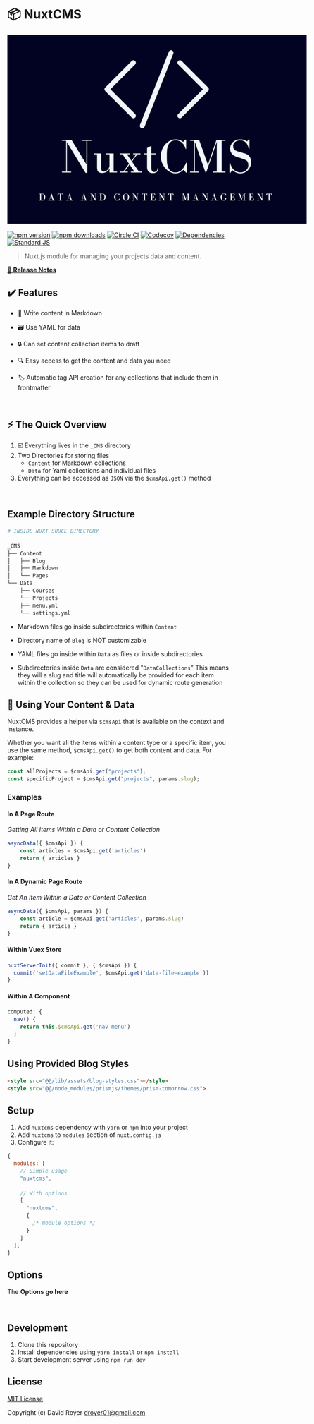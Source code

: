 # :package: NuxtCMS

<div style="width: 680px; margin-left: auto; margin-right: auto;">

  ![NuxtCMS Logo](./nuxtcms-logo-1200.png)
</div>

[![npm version][npm-version-src]][npm-version-href]
[![npm downloads][npm-downloads-src]][npm-downloads-href]
[![Circle CI][circle-ci-src]][circle-ci-href]
[![Codecov][codecov-src]][codecov-href]
[![Dependencies][david-dm-src]][david-dm-href]
[![Standard JS][standard-js-src]][standard-js-href]

> Nuxt.js module for managing your projects data and content.

[📖 **Release Notes**](./CHANGELOG.md)

## :heavy_check_mark: Features

- :memo: Write content in Markdown

- :card_file_box: Use YAML for data

- :lock: Can set content collection items to draft

- :mag: Easy access to get the content and data you need

- :label: Automatic tag API creation for any collections that include them in frontmatter
  <!-- - Easy & Consistent access -->

<br>

## :zap: The Quick Overview

1. :ballot_box_with_check: Everything lives in the `_CMS` directory
2. Two Directories for storing files
   - `Content` for Markdown collections
   - `Data` for Yaml collections and individual files
3. Everything can be accessed as `JSON` via the `$cmsApi.get()` method

<br>

## Example Directory Structure

```sh
# INSIDE NUXT SOUCE DIRECTORY

_CMS
├── Content
│   ├── Blog
│   ├── Markdown
│   └── Pages
└── Data
    ├── Courses
    └── Projects
    ├── menu.yml
    └── settings.yml
```

- Markdown files go inside subdirectories within `Content`

- Directory name of `Blog` is NOT customizable

- YAML files go inside within `Data` as files or inside subdirectories

- Subdirectories inside `Data` are considered "`DataCollections`"
  This means they will a slug and title will automatically be provided for each
  item within the collection so they can be used for dynamic route generation

## :page_facing_up: Using Your Content & Data

NuxtCMS provides a helper via `$cmsApi` that is available on the context and instance.

Whether you want all the items within a content type or a specific item, you use the same method, `$cmsApi.get()` to get both content and data. For example:

```js
const allProjects = $cmsApi.get("projects");
const specificProject = $cmsApi.get("projects", params.slug);
```

### Examples

#### In A Page Route

_Getting All Items Within a Data or Content Collection_

```js
asyncData({ $cmsApi }) {
    const articles = $cmsApi.get('articles')
    return { articles }
}
```

#### In A Dynamic Page Route

*Get An Item Within a Data or Content Collection*

```js
asyncData({ $cmsApi, params }) {
    const article = $cmsApi.get('articles', params.slug)
    return { article }
}
```

#### Within Vuex Store

```js
nuxtServerInit({ commit }, { $cmsApi }) {
  commit('setDataFileExample', $cmsApi.get('data-file-example'))
}
```

#### Within A Component

```jsx
computed: {
  nav() {
    return this.$cmsApi.get('nav-menu')
  }
}
```

## Using Provided Blog Styles

```html
<style src="@@/lib/assets/blog-styles.css"></style>
<style src="@@/node_modules/prismjs/themes/prism-tomorrow.css">
```

## Setup

1. Add `nuxtcms` dependency with `yarn` or `npm` into your project
2. Add `nuxtcms` to `modules` section of `nuxt.config.js`
3. Configure it:

```js
{
  modules: [
    // Simple usage
    "nuxtcms",

    // With options
    [
      "nuxtcms",
      {
        /* module options */
      }
    ]
  ];
}
```

## Options

The **Options go here**

<br>

## Development

1. Clone this repository
2. Install dependencies using `yarn install` or `npm install`
3. Start development server using `npm run dev`

## License

[MIT License](./LICENSE)

Copyright (c) David Royer <droyer01@gmail.com>

<!-- Badges -->

[npm-version-src]: https://img.shields.io/npm/dt/@droyer/nuxtcms.svg?style=flat-square
[npm-version-href]: https://npmjs.com/package/@droyer/nuxtcms
[npm-downloads-src]: https://img.shields.io/npm/v/@droyer/nuxtcms/latest.svg?style=flat-square
[npm-downloads-href]: https://npmjs.com/package/@droyer/nuxtcms
[circle-ci-src]: https://img.shields.io/circleci/project/github/davidroyer/nuxtcms.svg?style=flat-square
[circle-ci-href]: https://circleci.com/gh/davidroyer/nuxtcms
[codecov-src]: https://img.shields.io/codecov/c/github/davidroyer/nuxtcms.svg?style=flat-square
[codecov-href]: https://codecov.io/gh/davidroyer/nuxtcms
[david-dm-src]: https://david-dm.org/davidroyer/@droyer/nuxtcms/status.svg?style=flat-square
[david-dm-href]: https://david-dm.org/davidroyer/@droyer/nuxtcms
[standard-js-src]: https://img.shields.io/badge/code_style-standard-brightgreen.svg?style=flat-square
[standard-js-href]: https://standardjs.com
